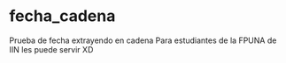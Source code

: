 # fecha_cadena
Prueba de fecha extrayendo en cadena
Para estudiantes de la FPUNA de IIN les puede servir XD
